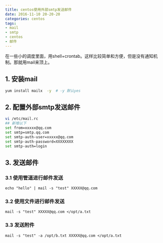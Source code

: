 ```yaml
---
title: centos使用外部smtp发送邮件
date: 2016-11-10 20-20-20
categories: centos
tags: 
- mail
- smtp
- centos
- 邮件
---
```


在一些小的调度里面，用shell+crontab。这样比较简单和方便，但是没有通知机制。那就用mail来顶上。

## 1. 安装mail

```bash
yum install mailx  -y  # -y 默认yes
```

## 2. 配置外部smtp发送邮件

```bash
vi /etc/mail.rc
## 新增以下
set from=xxxxx@qq.com
set smtp=smtp.qq.com
set smtp-auth-user=xxxxx@qq.com
set smtp-auth-password=XXXXXXXX
set smtp-auth=login
```

## 3. 发送邮件

### 3.1 使用管道进行邮件发送

```
echo "hello" | mail -s "test" XXXXX@qq.com
```
### 3.2 使用文件进行邮件发送

```
mail -s "test" XXXXX@qq.com </opt/a.txt
```

### 3.3 发送附件

```
mail -s "test" -a /opt/b.txt XXXXX@qq.com </opt/a.txt
```
